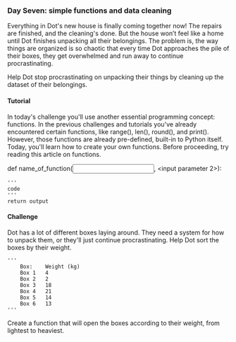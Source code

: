 ### Day Seven: simple functions and data cleaning
Everything in Dot's new house is finally coming together now! The repairs are finished, and the cleaning's done. But the house won’t feel like a home until Dot finishes unpacking all their belongings. The problem is, the way things are organized is so chaotic that every time Dot approaches the pile of their boxes, they get overwhelmed and run away to continue procrastinating.

Help Dot stop procrastinating on unpacking their things by cleaning up the dataset of their belongings.

#### Tutorial
In today's challenge you'll use another essential programming concept: functions. In the previous challenges and tutorials you've already encountered certain functions, like range(), len(), round(), and print(). However, those functions are already pre-defined, built-in to Python itself. Today, you'll learn how to create your own functions. Before proceeding, try reading this article on functions.

def name_of_function(<input parameter>, <input parameter 2>):

    '''
    code
    '''
    return output

#### Challenge
Dot has a lot of different boxes laying around. They need a system for how to unpack them, or they'll just continue procrastinating. Help Dot sort the boxes by their weight.

    '''
        Box:	Weight (kg)
        Box 1	4
        Box 2	2
        Box 3	18
        Box 4	21
        Box 5	14
        Box 6	13
    '''

Create a function that will open the boxes according to their weight, from lightest to heaviest.